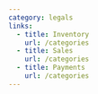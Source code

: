```yaml
---
category: legals
links:
  - title: Inventory
    url: /categories
  - title: Sales
    url: /categories
  - title: Payments
    url: /categories
---
```

